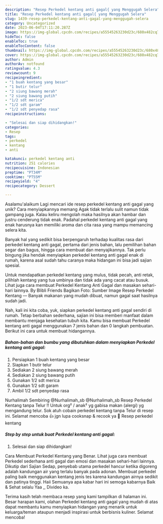 ```yaml
---
description: "Resep Perkedel kentang anti gagal{ yang Menggugah Selera"
title: "Resep Perkedel kentang anti gagal{ yang Menggugah Selera"
slug: 1439-resep-perkedel-kentang-anti-gagal-yang-menggugah-selera
category: Uncategorized
date: 2023-06-04T17:11:20.287Z
image: https://img-global.cpcdn.com/recipes/a55545263230d23c/680x482cq70/perkedel-kentang-anti-gagal-foto-resep-utama.jpg
hideToc: false
enableToc: true
enableTocContent: false
thumbnail: https://img-global.cpcdn.com/recipes/a55545263230d23c/680x482cq70/perkedel-kentang-anti-gagal-foto-resep-utama.jpg
cover: https://img-global.cpcdn.com/recipes/a55545263230d23c/680x482cq70/perkedel-kentang-anti-gagal-foto-resep-utama.jpg
author: Admin
authorAv: notfound
ratingvalue: 4.3
reviewcount: 9
recipeingredient:
- "1 buah kentang yang besar"
- "1 butir telur"
- "2 siung bawang merah"
- "2 siung bawang putih"
- "1/2 sdt merica"
- "1/2 sdt garam"
- "1/2 sdt penyedap rasa"
recipeinstructions:

- "Selesai dan siap dihidangkan!"
categories:
- Resep
tags:
- perkedel
- kentang
- anti

katakunci: perkedel kentang anti 
nutrition: 251 calories
recipecuisine: Indonesian
preptime: "PT34M"
cooktime: "PT55M"
recipeyield: "4"
recipecategory: Dessert

---
```



Asalamu'alaikum Lagi mencari ide resep perkedel kentang anti gagal yang unik? Cara menyiapkannya memang Agak tidak terlalu sulit namun tidak gampang juga. Kalau keliru mengolah maka hasilnya akan hambar dan justru cenderung tidak enak. Padahal perkedel kentang anti gagal yang enak harusnya kan memiliki aroma dan cita rasa yang mampu memancing selera kita.


Banyak hal yang sedikit bisa berpengaruh terhadap kualitas rasa dari perkedel kentang anti gagal, pertama dari jenis bahan, lalu pemilihan bahan segar dan bagus, hingga cara membuat dan menyajikannya. Tak perlu bingung jika hendak menyiapkan perkedel kentang anti gagal enak di rumah, karena asal sudah tahu caranya maka hidangan ini bisa jadi sajian spesial.

Untuk mendapatkan perkedel kentang yang mulus, tidak pecah, anti retak, pilihlah kentang yang tua umbinya dan tidak ada yang cacat atau busuk. Lihat juga cara membuat Perkedel Kentang Anti Gagal dan masakan sehari-hari lainnya. By Blibli Friends Bagikan Foto: Sumber Image Resep Perkedel Kentang — Banyak makanan yang mudah dibuat, namun gagal saat hasilnya sudah jadi.


Nah, kali ini kita coba, yuk, siapkan perkedel kentang anti gagal sendiri di rumah. Tetap berbahan sederhana, sajian ini bisa memberi manfaat dalam membantu menjaga kesehatan tubuh kita. Kamu bisa membuat Perkedel kentang anti gagal menggunakan 7 jenis bahan dan 0 langkah pembuatan. Berikut ini cara untuk membuat hidangannya.

<!--inarticleads1-->

##### Bahan-bahan dan bumbu yang dibutuhkan dalam menyiapkan Perkedel kentang anti gagal:

1. Persiapkan 1 buah kentang yang besar
1. Siapkan 1 butir telur
1. Sediakan 2 siung bawang merah
1. Sediakan 2 siung bawang putih
1. Gunakan 1/2 sdt merica
1. Gunakan 1/2 sdt garam
1. Ambil 1/2 sdt penyedap rasa


Nurhalimah Sembiring @Nurhalimah_sb @Nurhalimah_sb Resep Perkedel Kentang tanpa Telur !! Untuk org² / anak² yg gabisa makan (alergi) yg mengandung telur. Sok atuh cobain perkedel kentang tanpa Telur di resep ini. Selamat mencoba 👍 jgn lupa cooksnap &amp; recook ya 🌹 Resep perkedel kentang 

<!--inarticleads2-->

##### Step by step untuk buat Perkedel kentang anti gagal:


1. Selesai dan siap dihidangkan!

Cara Membuat Perkedel Kentang yang Benar. Lihat juga cara membuat Perkedel sederhana anti gagal dan emosi dan masakan sehari-hari lainnya. Dikutip dari Sajian Sedap, penyebab utama perkedel hancur ketika digoreng adalah kandungan air yang terlalu banyak pada adonan. Membuat perkedel paling baik menggunakan kentang jenis tes karena kandungan airnya sedikit dan patinya tinggi. Haii Semuanya apa kabar hari ini semoga kabarnya Baik &amp; Sehat selalu Yaa ,, Divideo ka. 

Terima kasih telah membaca resep yang kami tampilkan di halaman ini. Besar harapan kami, olahan Perkedel kentang anti gagal yang mudah di atas dapat membantu kamu menyiapkan hidangan yang menarik untuk keluarga/teman ataupun menjadi inspirasi untuk berbisnis kuliner. Selamat mencoba!
